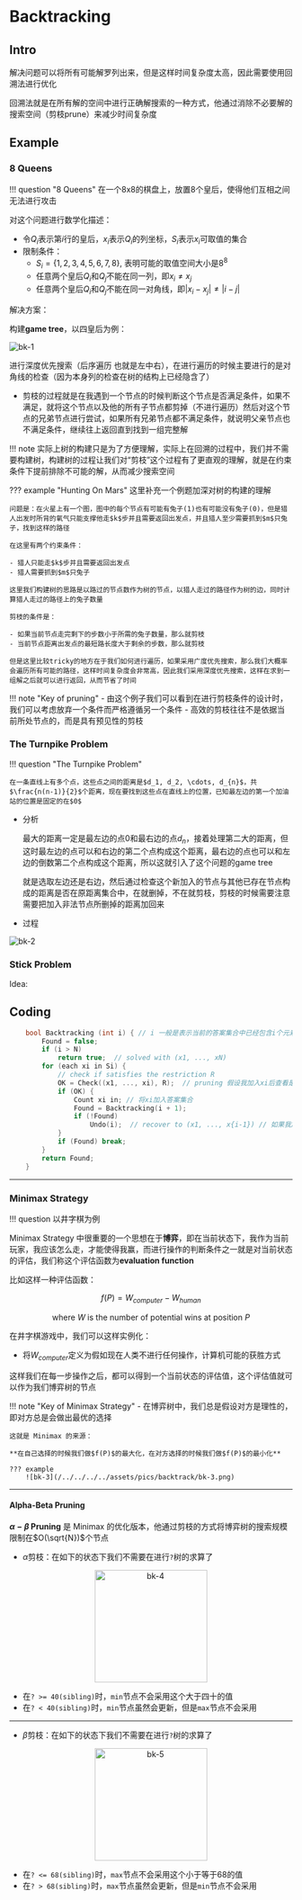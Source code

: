 # Backtracking

## Intro

解决问题可以将所有可能解罗列出来，但是这样时间复杂度太高，因此需要使用回溯法进行优化

回溯法就是在所有解的空间中进行正确解搜索的一种方式，他通过消除不必要解的搜索空间（剪枝prune）来减少时间复杂度


## Example

### 8 Queens

!!! question "8 Queens"
    在一个8x8的棋盘上，放置8个皇后，使得他们互相之间无法进行攻击

对这个问题进行数学化描述：

- 令$Q_i$表示第$i$行的皇后，$x_i$表示$Q_i$的列坐标，$S_i$表示$x_i$可取值的集合
- 限制条件：
    - $S_i = \{1, 2, 3, 4, 5, 6, 7, 8\}$, 表明可能的取值空间大小是$8^8$
    - 任意两个皇后$Q_i$和$Q_j$不能在同一列，即$x_i \neq x_j$
    - 任意两个皇后$Q_i$和$Q_j$不能在同一对角线，即$|x_i - x_j| \neq |i - j|$

解决方案：

构建**game tree**，以四皇后为例：

![bk-1](/../../../../assets/pics/backtrack/bk-1.png)



进行深度优先搜索（后序遍历 也就是左中右），在进行遍历的时候主要进行的是对角线的检查（因为本身列的检查在树的结构上已经隐含了）

- 剪枝的过程就是在我遇到一个节点的时候判断这个节点是否满足条件，如果不满足，就将这个节点以及他的所有子节点都剪掉（不进行遍历）然后对这个节点的兄弟节点进行尝试，如果所有兄弟节点都不满足条件，就说明父亲节点也不满足条件，继续往上返回直到找到一组完整解

!!! note 
    实际上树的构建只是为了方便理解，实际上在回溯的过程中，我们并不需要构建树，构建树的过程让我们对“剪枝”这个过程有了更直观的理解，就是在约束条件下提前排除不可能的解，从而减少搜索空间

??? example "Hunting On Mars"
    这里补充一个例题加深对树的构建的理解

    问题是：在火星上有一个图，图中的每个节点有可能有兔子(1)也有可能没有兔子(0)，但是猎人出发时所背的氧气只能支撑他走$k$步并且需要返回出发点，并且猎人至少需要抓到$m$只兔子，找到这样的路径

    在这里有两个约束条件：

    - 猎人只能走$k$步并且需要返回出发点
    - 猎人需要抓到$m$只兔子

    这里我们构建树的思路是以路过的节点数作为树的节点，以猎人走过的路径作为树的边，同时计算猎人走过的路径上的兔子数量

    剪枝的条件是：

    - 如果当前节点走完剩下的步数小于所需的兔子数量，那么就剪枝
    - 当前节点距离出发点的最短路长度大于剩余的步数，那么就剪枝

    但是这里比较tricky的地方在于我们如何进行遍历，如果采用广度优先搜索，那么我们大概率会遍历所有可能的路径，这样时间复杂度会非常高，因此我们采用深度优先搜索，这样在求到一组解之后就可以进行返回，从而节省了时间

!!! note "Key of pruning"
    - 由这个例子我们可以看到在进行剪枝条件的设计时，我们可以考虑放弃一个条件而严格遵循另一个条件
    - 高效的剪枝往往不是依据当前所处节点的，而是具有预见性的剪枝



### The Turnpike Problem

!!! question "The Turnpike Problem"

    在一条直线上有多个点，这些点之间的距离是$d_1, d_2, \cdots, d_{n}$，共$\frac{n(n-1)}{2}$个距离，现在要找到这些点在直线上的位置，已知最左边的第一个加油站的位置是固定的在$0$

- 分析

    最大的距离一定是最左边的点$0$和最右边的点$d_n$，接着处理第二大的距离，但这时最左边的点可以和右边的第二个点构成这个距离，最右边的点也可以和左边的倒数第二个点构成这个距离，所以这就引入了这个问题的game tree

    就是选取左边还是右边，然后通过检查这个新加入的节点与其他已存在节点构成的距离是否在原距离集合中，在就删掉，不在就剪枝，剪枝的时候需要注意需要把加入非法节点所删掉的距离加回来


- 过程

![bk-2](/../../../../assets/pics/backtrack/bk-2.png)




### Stick Problem

Idea:



## Coding 



```c
    bool Backtracking (int i) { // i 一般是表示当前的答案集合中已经包含i个元素了
        Found = false;
        if (i > N)
            return true;  // solved with (x1, ..., xN)
        for (each xi in Si) {
            // check if satisfies the restriction R
            OK = Check((x1, ..., xi), R);  // pruning 假设我加入xi后查看是否满足条件
            if (OK) {
                Count xi in; // 将xi加入答案集合
                Found = Backtracking(i + 1);
                if (!Found)
                    Undo(i);  // recover to (x1, ..., x{i-1}) // 如果我加入xi后没有找到解，那么就恢复到加入xi前的状态
            }
            if (Found) break; 
        }
        return Found;
    }
```



----
### Minimax Strategy

!!! question
    以井字棋为例

Minimax Strategy 中很重要的一个思想在于**博弈**，即在当前状态下，我作为当前玩家，我应该怎么走，才能使得我赢，而进行操作的判断条件之一就是对当前状态的评估，我们称这个评估函数为**evaluation function**

比如这样一种评估函数：

$$
f(P) = W_{computer} - W_{human} 
$$

$$
\text{where } W \text{ is the number of potential wins at position } P
$$

在井字棋游戏中，我们可以这样实例化：

- 将$W_{computer}$定义为假如现在人类不进行任何操作，计算机可能的获胜方式

这样我们在每一步操作之后，都可以得到一个当前状态的评估值，这个评估值就可以作为我们博弈树的节点

!!! note "Key of Minimax Strategy"
    - 在博弈树中，我们总是假设对方是理性的，即对方总是会做出最优的选择
     
    这就是 Minimax 的来源：

    **在自己选择的时候我们做$f(P)$的最大化，在对方选择的时候我们做$f(P)$的最小化**

    ??? example 
        ![bk-3](/../../../../assets/pics/backtrack/bk-3.png)


-----
#### Alpha-Beta Pruning


**$\alpha - \beta$ Pruning** 是 Minimax 的优化版本，他通过剪枝的方式将博弈树的搜索规模限制在$O(\sqrt{N})$个节点

- $\alpha$剪枝：在如下的状态下我们不需要在进行```?```树的求算了

<div align="center">
  <img src="/../../../../assets/pics/backtrack/bk-4.png" alt="bk-4" height="200px" width="200px">
</div>

- 在```? >= 40(sibling)```时，```min```节点不会采用这个大于四十的值
- 在```? < 40(sibling)```时，```min```节点虽然会更新，但是```max```节点不会采用

------

- $\beta$剪枝：在如下的状态下我们不需要在进行```?```树的求算了

<div align="center">
<img src="/../../../../assets/pics/backtrack/bk-5.png" alt="bk-5" height="200px" width="200px">
</div>

- 在```? <= 68(sibling)```时，```max```节点不会采用这个小于等于68的值
- 在```? > 68(sibling)```时，```max```节点虽然会更新，但是```min```节点不会采用

